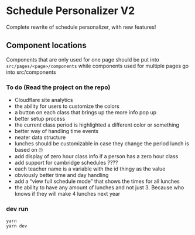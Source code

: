 # Schedule Personalizer V2
Complete rewrite of schedule personalizer, with new features!

## Component locations
Components that are only used for one page should be put into `src/pages/<page>/components` while components used for multiple pages go into src/components

### To do (Read the project on the repo)
- Cloudflare site analytics
- the ability for users to customize the colors
- a button on each class that brings up the more info pop up
- better setup process
- the current class period is highlighted a different color or something
- better way of handling time events
- neater data structure
- lunches should be customizable in case they change the period lunch is based on 🙄
- add display of zero hour class info if a person has a zero hour class
- add support for cambridge schedules ????
- each teacher name is a variable with the id thingy as the value
- obviously better time and day handling
- add a “view full schedule mode” that shows the times for all lunches
- the ability to have any amount of lunches and not just 3. Because who knows if they will make 4 lunches next year

### dev run
```
yarn
yarn dev
```